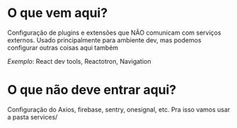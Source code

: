 # O que vem aqui?

Configuração de plugins e extensões que NÃO comunicam com serviços externos. Usado principalmente para ambiente dev, mas podemos configurar outras coisas aqui também

_Exemplo_: React dev tools, Reactotron, Navigation

# O que não deve entrar aqui?

Configuração do Axios, firebase, sentry, onesignal, etc. Pra isso vamos usar a pasta services/